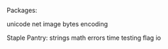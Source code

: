 Packages:

unicode
net
image
bytes
encoding

Staple Pantry:
strings
math
errors
time
testing
flag
io